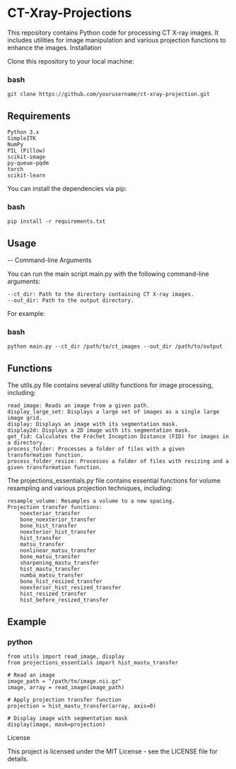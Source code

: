 # CT-Xray-Projections

This repository contains Python code for processing CT X-ray images. It includes utilities for image manipulation and various projection functions to enhance the images.
Installation

Clone this repository to your local machine:

### bash

    git clone https://github.com/yourusername/ct-xray-projection.git

## Requirements

    Python 3.x
    SimpleITK
    NumPy
    PIL (Pillow)
    scikit-image
    py-queue-pqdm
    torch
    scikit-learn

You can install the dependencies via pip:

### bash

    pip install -r requirements.txt

## Usage

-- Command-line Arguments

You can run the main script main.py with the following command-line arguments:

    --ct_dir: Path to the directory containing CT X-ray images.
    --out_dir: Path to the output directory.

For example:

### bash

    python main.py --ct_dir /path/to/ct_images --out_dir /path/to/output

## Functions

The utils.py file contains several utility functions for image processing, including:

    read_image: Reads an image from a given path.
    display_large_set: Displays a large set of images as a single large image grid.
    display: Displays an image with its segmentation mask.
    display2d: Displays a 2D image with its segmentation mask.
    get_fid: Calculates the Fréchet Inception Distance (FID) for images in a directory.
    process_folder: Processes a folder of files with a given transformation function.
    process_folder_resize: Processes a folder of files with resizing and a given transformation function.

The projections_essentials.py file contains essential functions for volume resampling and various projection techniques, including:

    resample_volume: Resamples a volume to a new spacing.
    Projection transfer functions:
        noexterior_transfer
        bone_noexterior_transfer
        bone_hist_transfer
        noexterior_hist_transfer
        hist_transfer
        matsu_transfer
        nonlinear_matsu_transfer
        bone_matsu_transfer
        sharpening_mastu_transfer
        hist_mastu_transfer
        numba_matsu_transfer
        bone_hist_resized_transfer
        noexterior_hist_resized_transfer
        hist_resized_transfer
        hist_before_resized_transfer

## Example
### python
    
    from utils import read_image, display
    from projections_essentials import hist_mastu_transfer
    
    # Read an image
    image_path = "/path/to/image.nii.gz"
    image, array = read_image(image_path)
    
    # Apply projection transfer function
    projection = hist_mastu_transfer(array, axis=0)
    
    # Display image with segmentation mask
    display(image, mask=projection)

License

This project is licensed under the MIT License - see the LICENSE file for details.
